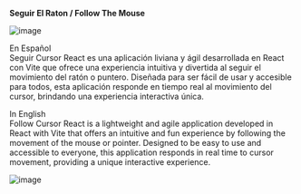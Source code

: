 <strong> Seguir El Raton /  Follow The Mouse </strong> <br>

![image](https://github.com/MauroGarcia-97/Seguir-al-raton/assets/150713356/dce60b58-a99b-4b70-9a49-466a05615bc9)


En Español <br> 
Seguir Cursor React es una aplicación liviana y ágil desarrollada en React con Vite que ofrece una experiencia intuitiva y divertida al seguir el movimiento del ratón o puntero. 
Diseñada para ser fácil de usar y accesible para todos, esta aplicación responde en tiempo real al movimiento del cursor, brindando una experiencia interactiva única.

In English<br>
Follow Cursor React is a lightweight and agile application developed in React with Vite that offers an intuitive and fun experience by following the movement of the mouse or pointer.
Designed to be easy to use and accessible to everyone, this application responds in real time to cursor movement, providing a unique interactive experience.

![image](https://github.com/MauroGarcia-97/Seguir-al-raton/assets/150713356/4b576eed-e039-4064-a82f-8b63b99a92ef)
